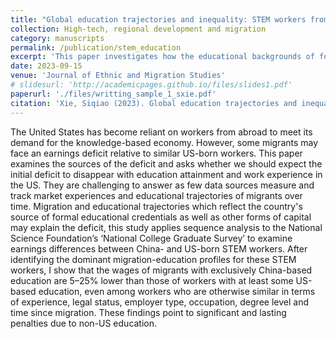 ```yaml
---
title: "Global education trajectories and inequality: STEM workers from China to the US"
collection: High-tech, regional development and migration
category: manuscripts
permalink: /publication/stem_education
excerpt: 'This paper investigates how the educational backgrounds of foreign-born STEM workers from China affect their income and career outcomes in the United States. It finds that migrants with non-US education face significant income disadvantages, highlighting the persistent impacts of educational origin on economic assimilation in the U.S.'
date: 2023-09-15
venue: 'Journal of Ethnic and Migration Studies'
# slidesurl: 'http://academicpages.github.io/files/slides1.pdf'
paperurl: './files/writting_sample_1_sxie.pdf'
citation: 'Xie, Siqiao (2023). Global education trajectories and inequality: STEM workers from China to the US. Journal of Ethnic and Migration Studies, 49(18), 4699-4721.'
---
```


The United States has become reliant on workers from abroad to meet its demand for the knowledge-based economy. However, some migrants may face an earnings deficit relative to similar US-born workers. This paper examines the sources of the deficit and asks whether we should expect the initial deficit to disappear with education attainment and work experience in the US. They are challenging to answer as few data sources measure and track market experiences and educational trajectories of migrants over time. Migration and educational trajectories which reflect the country's source of formal educational credentials as well as other forms of capital may explain the deficit, this study applies sequence analysis to the National Science Foundation’s ‘National College Graduate Survey’ to examine earnings differences between China- and US-born STEM workers. After identifying the dominant migration-education profiles for these STEM workers, I show that the wages of migrants with exclusively China-based education are 5–25% lower than those of workers with at least some US-based education, even among workers who are otherwise similar in terms of experience, legal status, employer type, occupation, degree level and time since migration. These findings point to significant and lasting penalties due to non-US education.
